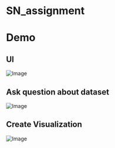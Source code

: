 # SN_assignment

# Demo 
## UI 
![Image](https://github.com/user-attachments/assets/f0621f35-11c6-40ec-a52a-ca6b5c4296b3)

## Ask question about dataset
![Image](https://github.com/user-attachments/assets/d4abcd1a-a17b-4de4-aa77-250e8bcec4d9)

## Create Visualization 
![Image](https://github.com/user-attachments/assets/7cfbdd90-d203-4507-9e4e-d0083e523b25)
